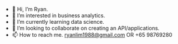 - 👋 Hi, I’m Ryan.
- 👀 I’m interested in business analytics.
- 🌱 I’m currently learning data science.
- 💞️ I’m looking to collaborate on creating an API/applications.
- 📫 How to reach me. ryanlim1988@gmail.com OR +65 98769280

<!---
ryanlim88/ryanlim88 is a ✨ special ✨ repository because its `README.md` (this file) appears on your GitHub profile.
You can click the Preview link to take a look at your changes.
--->
